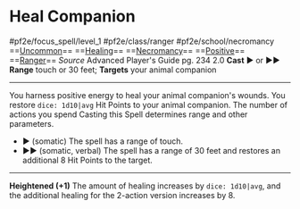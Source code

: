 # Heal Companion
#pf2e/focus_spell/level_1 #pf2e/class/ranger #pf2e/school/necromancy 
==[Uncommon](../../../../../TTRPGShare-Pathfinder-2E-Vault/rules/traits/uncommon.md)== ==[Healing](../../../../../TTRPGShare-Pathfinder-2E-Vault/rules/traits/healing.md)== ==[Necromancy](../../../../../TTRPGShare-Pathfinder-2E-Vault/rules/traits/necromancy.md)== ==[Positive](../../../../../TTRPGShare-Pathfinder-2E-Vault/rules/traits/positive.md)== ==[Ranger](../../../../../TTRPGShare-Pathfinder-2E-Vault/rules/traits/ranger.md)==
*Source* Advanced Player's Guide pg. 234 2.0
**Cast** ► or ►► 
**Range** touch or 30 feet; **Targets** your animal companion

---
You harness positive energy to heal your animal companion's wounds. You restore `dice: 1d10|avg` Hit Points to your animal companion. The number of actions you spend Casting this Spell determines range and other parameters.
- ► (somatic) The spell has a range of touch.
- ►► (somatic, verbal) The spell has a range of 30 feet and restores an additional 8 Hit Points to the target.

<hr>

**Heightened (+1)** The amount of healing increases by `dice: 1d10|avg`, and the additional healing for the 2-action version increases by 8.